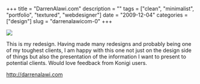 +++
title = "DarrenAlawi.com"
description = ""
tags = ["clean", "minimalist", "portfolio", "textured", "webdesigner"]
date = "2009-12-04"
categories = ["design"]
slug = "darrenalawicom-0"
+++


 

  <div id="screens-thumbs" class="clearfix">
    <div class="txt-center" id="design-submission"><a href="http://darrenalawi.com/"><img id='bluga-thumbnail-2218' class='bluga-thumbnail large' src='//media.konigi.com/bluga/
wt4b18e428cb16c_large.jpg'/></a></div>  
  </div>   
<p>This is my redesign. Having made many redesigns and probably being one of my toughest clients, I am happy with this one not just on the design side of things but also the presentation of the information I want to present to potential clients. Would love feedback from Konigi users.</p>

<p><a href="http://darrenalawi.com/">http://darrenalawi.com</a></p>




